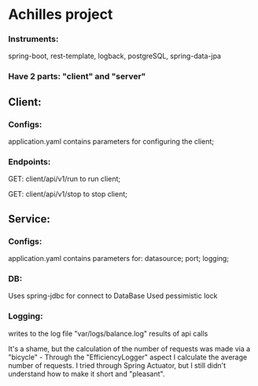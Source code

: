 Achilles project
===========
### Instruments:
spring-boot, rest-template,
logback, postgreSQL, spring-data-jpa
### Have 2 parts: "client" and "server"

## Client:
### Configs:
application.yaml contains parameters 
for configuring the client;

### Endpoints:
GET: client/api/v1/run to run client;

GET: client/api/v1/stop to stop client;

## Service:
### Configs:
application.yaml contains parameters for: datasource; port; logging;

### DB:
Uses spring-jdbc for connect to DataBase
Used pessimistic lock

### Logging:
writes to the log file "var/logs/balance.log" 
results of api calls

It's a shame, but the calculation of the number of requests
was made via a "bicycle" - 
Through the "EfficiencyLogger" aspect I calculate the average number of requests. I tried through 
Spring Actuator, but  I still didn't understand how to
make it short and "pleasant".


